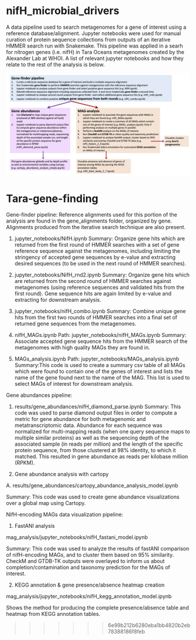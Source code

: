 # nifH_microbial_drivers
A data pipeline used to search metagenomes for a gene of interest using a reference database/alignment. 
Jupyter notebooks were used for manual curation of protein sequence collections from outputs of an iterative HMMER search run with Snakemake. 
This pipeline was applied in a searh for nitrogen genes (i.e. nifH) in Tara Oceans metagenomes created by the Alexander Lab at WHOI. 
A list of relevant jupyter notebooks and how they relate to the rest of the analysis is below. 

![analysis map](https://github.com/lnblum/nifH_microbial_drivers/blob/master/analysis_map_3_15.png)
# Tara-gene-finding

Gene-finder pipeline: 
Reference alignments used for this portion of the analysis are found in the gene_alignments folder, organized by gene. Alignments produced from the iterative search technique are also present.

1.	jupyter_notebooks/NifH.ipynb
Summary: Organize gene hits which are returned from the first round of HMMER searches with a set of gene reference sequence against the metagenomes, including limiting the stringency of accepted gene sequences by e-value and extracting desired sequences (to be used in the next round of HMMER searches).

2.	jupyter_notebooks/NifH_rnd2.ipynb
Summary: Organize gene hits which are returned from the second round of HMMER searches against metagenomes (using reference sequences and validated hits from the first round). Gene sequence hits are again limited by e-value and extracting for downstream analysis.

3.	jupyter_notebooks/nifH_combo.ipynb
Summary: Combine unique gene hits from the first two rounds of HMMER searches into a final set of returned gene sequences from the metagenomes.

4.	nifH_MAGs.ipynb
Path: jupyter_notebooks/nifH_MAGs.ipynb
Summary: Associate accepted gene sequence hits from the HMMER search of the metagenomes with high quality MAGs they are found in.

5.	MAGs_analysis.ipynb
Path: jupyter_notebooks/MAGs_analysis.ipynb
Summary:This code is used to create a summary csv table of all MAGs which were found to contain one of the genes of interest and lists the name of the gene found next to the name of the MAG. This list is used to select MAGs of interest for downstream analysis.

Gene abundances pipeline:

1.	results/gene_abundances/nifH_diamond_parse.ipynb
Summary: This code was used to parse diamond output files in order to compute a metric for gene abundance for both metagenomic and metatranscriptomic data. Abundance for each sequence was normalized for multi-mapping reads (when one query sequence maps to multiple similar proteins) as well as the sequencing depth of the associated sample (in reads per million) and the length of the specific protein sequence, from those clustered at 98% identity, to which it matched. This resulted in gene abundance as reads per kilobase million (RPKM).
 
2.	Gene abundance analysis with cartopy

A.	results/gene_abundances/cartopy_abundance_analysis_model.ipynb

Summary: This code was used to create gene abundance visualizations over a global map using Cartopy. 

NifH-encoding MAGs data visualization pipeline:

1. FastANI analysis

mag_analysis/jupyter_notebooks/nifH_fastani_model.ipynb 

Summary: This code was used to analyze the results of fastANI comparison of nifH-encoding MAGs, and to cluster them based on 95% similarity.  CheckM and GTDB-TK outputs were overlayed to inform us about completion/contamination and taxonomy prediction for the MAGs of interest. 

2.	KEGG annotation & gene presence/absence heatmap creation

mag_analysis/jupyter_notebooks/nifH_kegg_annotation_model.ipynb

Shows the method for producing the complete presence/absence table and heatmap from KEGG annotation tables. 

>>>>>>> 6e99b212b6280eba1bb4820b2eb78388186f8feb
